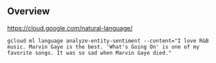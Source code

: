 
## Overview
https://cloud.google.com/natural-language/

```
gcloud ml language analyze-entity-sentiment --content="I love R&B music. Marvin Gaye is the best. 'What's Going On' is one of my favorite songs. It was so sad when Marvin Gaye died."
```
